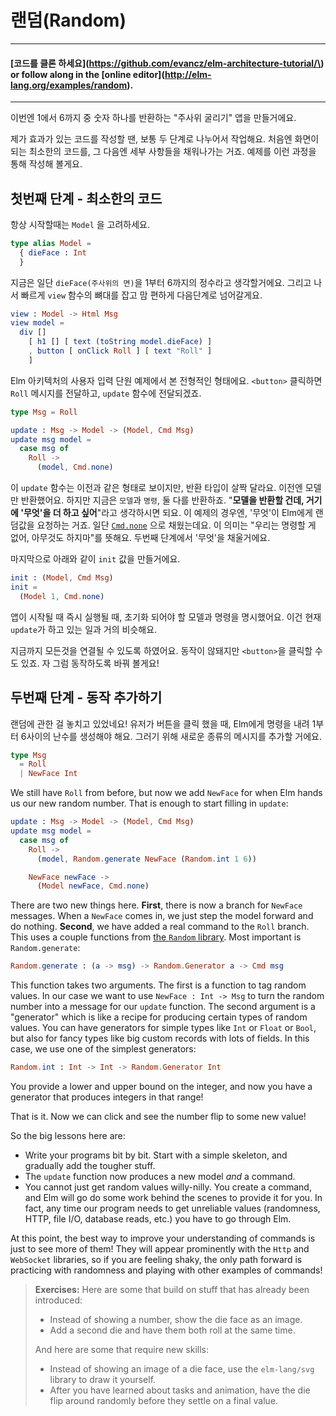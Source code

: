 # 랜덤\(Random\)

---

#### [코드를 클론 하세요](https://github.com/evancz/elm-architecture-tutorial/\) or follow along in the [online editor]\(http://elm-lang.org/examples/random).

---

이번엔 1에서 6까지 중 숫자 하나를 반환하는 "주사위 굴리기" 앱을 만들거에요.

제가 효과가 있는 코드를 작성할 땐, 보통 두 단계로 나누어서 작업해요. 처음엔 화면이 되는 최소한의 코드를, 그 다음엔 세부 사항들을 채워나가는 거죠. 예제를 이런 과정을 통해 작성해 볼게요.

## 첫번째 단계 - 최소한의 코드

항상 시작할때는 `Model` 을 고려하세요.

```elm
type alias Model =
  { dieFace : Int
  }
```

지금은 일단 `dieFace(주사위의 면)`을 1부터 6까지의 정수라고 생각할거에요. 그리고 나서 빠르게 `view` 함수의 뼈대를 잡고 맘 편하게 다음단계로 넘어갈게요.

```elm
view : Model -> Html Msg
view model =
  div []
    [ h1 [] [ text (toString model.dieFace) ]
    , button [ onClick Roll ] [ text "Roll" ]
    ]
```

Elm 아키텍처의 사용자 입력 단원 예제에서 본 전형적인 형태에요. `<button>` 클릭하면  `Roll` 메시지를 전달하고, `update` 함수에 전달되겠죠.

```elm
type Msg = Roll

update : Msg -> Model -> (Model, Cmd Msg)
update msg model =
  case msg of
    Roll ->
      (model, Cmd.none)
```

이 `update` 함수는 이전과 같은 형태로 보이지만, 반환 타입이 살짝 달라요. 이전엔 모델만 반환했어요. 하지만 지금은 `모델`과 `명령`, 둘 다를 반환하죠. "**모델을 반환할 건데, 거기에 '무엇'을 더 하고 싶어**"라고 생각하시면 되요. 이 예제의 경우엔, '무엇'이 Elm에게 랜덤값을 요청하는 거죠. 일단 [`Cmd.none`](https://www.gitbook.com/book/kyunooh/elm/edit#) 으로 채웠는데요. 이 의미는 "우리는 명령할 게 없어, 아무것도 하지마"를 뜻해요. 두번째 단계에서 '무엇'을 채울거에요.

마지막으로 아래와 같이 `init` 값을 만들거에요.

```elm
init : (Model, Cmd Msg)
init =
  (Model 1, Cmd.none)
```

앱이 시작될 때 즉시 실행될 때, 초기화 되어야 할 모델과 명령을 명시했어요. 이건 현재 `update`가 하고 있는 일과 거의 비슷해요.

지금까지 모든것을 연결될 수 있도록 하였어요. 동작이 않돼지만 `<button>`을 클릭할 수도 있죠. 자 그럼 동작하도록 바꿔 볼게요!

## 두번째 단계 - 동작 추가하기

랜덤에 관한 걸 놓치고 있었네요! 유저가 버튼을 클릭 했을 때, Elm에게 명령을 내려 1부터 6사이의 난수를 생성해야 해요. 그러기 위해 새로운 종류의 메시지를 추가할 거에요. 

```elm
type Msg
  = Roll
  | NewFace Int
```

We still have `Roll` from before, but now we add `NewFace` for when Elm hands us our new random number. That is enough to start filling in `update`:

```elm
update : Msg -> Model -> (Model, Cmd Msg)
update msg model =
  case msg of
    Roll ->
      (model, Random.generate NewFace (Random.int 1 6))

    NewFace newFace ->
      (Model newFace, Cmd.none)
```

There are two new things here. **First**, there is now a branch for `NewFace` messages. When a `NewFace` comes in, we just step the model forward and do nothing. **Second**, we have added a real command to the `Roll` branch. This uses a couple functions from [the `Random` library](http://package.elm-lang.org/packages/elm-lang/core/latest/Random). Most important is `Random.generate`:

```elm
Random.generate : (a -> msg) -> Random.Generator a -> Cmd msg
```

This function takes two arguments. The first is a function to tag random values. In our case we want to use `NewFace : Int -> Msg` to turn the random number into a message for our `update` function. The second argument is a "generator" which is like a recipe for producing certain types of random values. You can have generators for simple types like `Int` or `Float` or `Bool`, but also for fancy types like big custom records with lots of fields. In this case, we use one of the simplest generators:

```elm
Random.int : Int -> Int -> Random.Generator Int
```

You provide a lower and upper bound on the integer, and now you have a generator that produces integers in that range!

That is it. Now we can click and see the number flip to some new value!

So the big lessons here are:

* Write your programs bit by bit. Start with a simple skeleton, and gradually add the tougher stuff.
* The `update` function now produces a new model _and_ a command.
* You cannot just get random values willy-nilly. You create a command, and Elm will go do some work behind the scenes to provide it for you. In fact, any time our program needs to get unreliable values \(randomness, HTTP, file I/O, database reads, etc.\) you have to go through Elm.

At this point, the best way to improve your understanding of commands is just to see more of them! They will appear prominently with the `Http` and `WebSocket` libraries, so if you are feeling shaky, the only path forward is practicing with randomness and playing with other examples of commands!

> **Exercises:** Here are some that build on stuff that has already been introduced:
>
> * Instead of showing a number, show the die face as an image.
> * Add a second die and have them both roll at the same time.
>
> And here are some that require new skills:
>
> * Instead of showing an image of a die face, use the `elm-lang/svg` library to draw it yourself.
> * After you have learned about tasks and animation, have the die flip around randomly before they settle on a final value.



